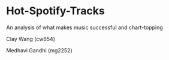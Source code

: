 # Hot-Spotify-Tracks
An analysis of what makes music successful and chart-topping

Clay Wang (cw654)

Medhavi Gandhi (mg2252)
